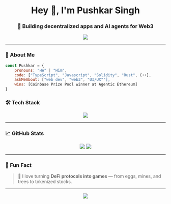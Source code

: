<h1 align="center">Hey 👋, I'm Pushkar Singh</h1>
<h3 align="center">🚀 Building decentralized apps and AI agents for Web3 </h3>

<p align="center">
  <img src="https://readme-typing-svg.herokuapp.com/?lines=Web3+Builder+on+Ethereum,+Solana;Full-Stack+developer;Always+Learning..." />
</p>

---

### 🌱 About Me

```javascript
const Pushkar = {
    pronouns: "He" | "Him",
    code: ["TypeScript", "Javascript", "Solidity", "Rust", C++],
    askMeAbout: ["web dev", "web3", "UI/UX""],
    wins: [Coinbase Prize Pool winner at Agentic Ethereum]
}
```

### 🛠️ Tech Stack

<p align="center">
  <img src="https://skillicons.dev/icons?i=solidity,rust,ts,nextjs,react,tailwind,git" />
</p>

---

### 📈 GitHub Stats

<p align="center">
  <img src="https://github-readme-stats.vercel.app/api?username=iitianpushkar&show_icons=true&theme=radical" />
  <img src="https://github-readme-streak-stats.herokuapp.com/?user=iitianpushkar&theme=radical" />
</p>

---

### 🧠 Fun Fact

> 🥚 I love turning **DeFi protocols into games** — from eggs, mines, and trees to tokenized stocks.

---

<p align="center">
  <img src="https://capsule-render.vercel.app/api?type=waving&color=gradient&height=100&section=footer"/>
</p>

